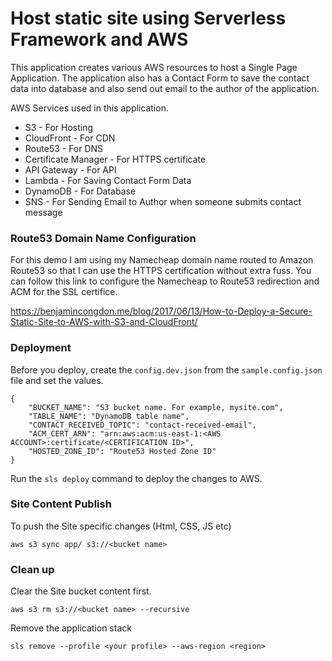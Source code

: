 # Host static site using Serverless Framework and AWS
This application creates various AWS resources to host a Single Page Application. The application also has a Contact Form to save the contact data into database and also send out email to the author of the application.

AWS Services used in this application.

* S3 - For Hosting
* CloudFront - For CDN
* Route53 - For DNS
* Certificate Manager - For HTTPS certificate
* API Gateway - For API
* Lambda - For Saving Contact Form Data
* DynamoDB - For Database
* SNS - For Sending Email to Author when someone submits contact message

### Route53 Domain Name Configuration
For this demo I am using my Namecheap domain name routed to Amazon Route53 so that I can use the HTTPS certification without extra fuss. You can follow this link to configure the Namecheap to Route53 redirection and ACM for the SSL certifice. 

https://benjamincongdon.me/blog/2017/06/13/How-to-Deploy-a-Secure-Static-Site-to-AWS-with-S3-and-CloudFront/

### Deployment
Before you deploy, create the `config.dev.json` from the `sample.config.json` file and set the values. 

```
{
    "BUCKET_NAME": "S3 bucket name. For example, mysite.com",
    "TABLE_NAME": "DynamoDB table name",
    "CONTACT_RECEIVED_TOPIC": "contact-received-email",
    "ACM_CERT_ARN": "arn:aws:acm:us-east-1:<AWS ACCOUNT>:certificate/<CERTIFICATION ID>",
    "HOSTED_ZONE_ID": "Route53 Hosted Zone ID" 
}
```

Run the `sls deploy` command to deploy the changes to AWS.

### Site Content Publish

To push the Site specific changes (Html, CSS, JS etc)

```
aws s3 sync app/ s3://<bucket name>
```

### Clean up

Clear the Site bucket content first.

```
aws s3 rm s3://<bucket name> --recursive
```

Remove the application stack

```
sls remove --profile <your profile> --aws-region <region>
```